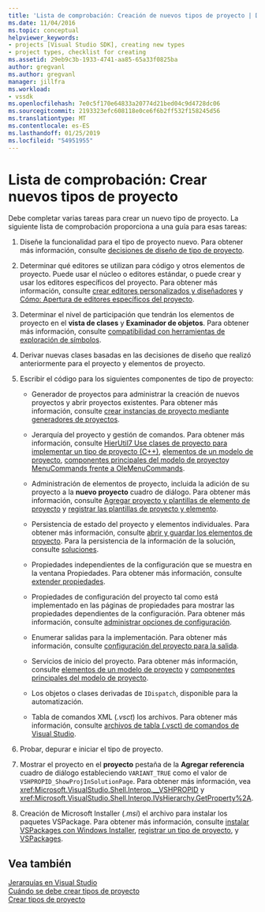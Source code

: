 ```yaml
---
title: 'Lista de comprobación: Creación de nuevos tipos de proyecto | Documentos de Microsoft'
ms.date: 11/04/2016
ms.topic: conceptual
helpviewer_keywords:
- projects [Visual Studio SDK], creating new types
- project types, checklist for creating
ms.assetid: 29eb9c3b-1933-4741-aa85-65a33f0825ba
author: gregvanl
ms.author: gregvanl
manager: jillfra
ms.workload:
- vssdk
ms.openlocfilehash: 7e0c5f170e64833a20774d21bed04c9d4728dc06
ms.sourcegitcommit: 2193323efc608118e0ce6f6b2ff532f158245d56
ms.translationtype: MT
ms.contentlocale: es-ES
ms.lasthandoff: 01/25/2019
ms.locfileid: "54951955"
---
```

# <a name="checklist-create-new-project-types"></a>Lista de comprobación: Crear nuevos tipos de proyecto
Debe completar varias tareas para crear un nuevo tipo de proyecto. La siguiente lista de comprobación proporciona a una guía para esas tareas:  
  
1.  Diseñe la funcionalidad para el tipo de proyecto nuevo. Para obtener más información, consulte [decisiones de diseño de tipo de proyecto](../../extensibility/internals/project-type-design-decisions.md).  
  
2.  Determinar qué editores se utilizan para código y otros elementos de proyecto. Puede usar el núcleo o editores estándar, o puede crear y usar los editores específicos del proyecto. Para obtener más información, consulte [crear editores personalizados y diseñadores](../../extensibility/creating-custom-editors-and-designers.md) y [Cómo: Apertura de editores específicos del proyecto](../../extensibility/how-to-open-project-specific-editors.md).  
  
3.  Determinar el nivel de participación que tendrán los elementos de proyecto en el **vista de clases** y **Examinador de objetos**. Para obtener más información, consulte [compatibilidad con herramientas de exploración de símbolos](../../extensibility/internals/supporting-symbol-browsing-tools.md).  
  
4.  Derivar nuevas clases basadas en las decisiones de diseño que realizó anteriormente para el proyecto y elementos de proyecto.  
  
5.  Escribir el código para los siguientes componentes de tipo de proyecto:  
  
    -   Generador de proyectos para administrar la creación de nuevos proyectos y abrir proyectos existentes. Para obtener más información, consulte [crear instancias de proyecto mediante generadores de proyectos](../../extensibility/internals/creating-project-instances-by-using-project-factories.md).  
  
    -   Jerarquía del proyecto y gestión de comandos. Para obtener más información, consulte [HierUtil7 Use clases de proyecto para implementar un tipo de proyecto (C++)](https://msdn.microsoft.com/library/a5c16a09-94a2-46ef-87b5-35b815e2f346), [elementos de un modelo de proyecto](../../extensibility/internals/elements-of-a-project-model.md), [componentes principales del modelo de proyecto](../../extensibility/internals/project-model-core-components.md)y [ MenuCommands frente a OleMenuCommands](../../extensibility/menucommands-vs-olemenucommands.md).  
  
    -   Administración de elementos de proyecto, incluida la adición de su proyecto a la **nuevo proyecto** cuadro de diálogo. Para obtener más información, consulte [Agregar proyecto y plantillas de elemento de proyecto](../../extensibility/internals/adding-project-and-project-item-templates.md) y [registrar las plantillas de proyecto y elemento](../../extensibility/internals/registering-project-and-item-templates.md).  
  
    -   Persistencia de estado del proyecto y elementos individuales. Para obtener más información, consulte [abrir y guardar los elementos de proyecto](../../extensibility/internals/opening-and-saving-project-items.md). Para la persistencia de la información de la solución, consulte [soluciones](../../extensibility/internals/solutions.md).  
  
    -   Propiedades independientes de la configuración que se muestra en la ventana Propiedades. Para obtener más información, consulte [extender propiedades](../../extensibility/internals/extending-properties.md).  
  
    -   Propiedades de configuración del proyecto tal como está implementado en las páginas de propiedades para mostrar las propiedades dependientes de la configuración. Para obtener más información, consulte [administrar opciones de configuración](../../extensibility/internals/managing-configuration-options.md).  
  
    -   Enumerar salidas para la implementación. Para obtener más información, consulte [configuración del proyecto para la salida](../../extensibility/internals/project-configuration-for-output.md).  
  
    -   Servicios de inicio del proyecto. Para obtener más información, consulte [elementos de un modelo de proyecto](../../extensibility/internals/elements-of-a-project-model.md) y [componentes principales del modelo de proyecto](../../extensibility/internals/project-model-core-components.md).  
  
    -   Los objetos o clases derivadas de `IDispatch`, disponible para la automatización.  
  
    -   Tabla de comandos XML (*.vsct*) los archivos. Para obtener más información, consulte [archivos de tabla (.vsct) de comandos de Visual Studio](../../extensibility/internals/visual-studio-command-table-dot-vsct-files.md).  
  
6.  Probar, depurar e iniciar el tipo de proyecto.  
  
7.  Mostrar el proyecto en el **proyecto** pestaña de la **Agregar referencia** cuadro de diálogo estableciendo `VARIANT_TRUE` como el valor de `VSHPROPID_ShowProjInSolutionPage`. Para obtener más información, vea <xref:Microsoft.VisualStudio.Shell.Interop.__VSHPROPID> y <xref:Microsoft.VisualStudio.Shell.Interop.IVsHierarchy.GetProperty%2A>.  
  
8.  Creación de Microsoft Installer (*.msi*) el archivo para instalar los paquetes VSPackage. Para obtener más información, consulte [instalar VSPackages con Windows Installer](../../extensibility/internals/installing-vspackages-with-windows-installer.md), [registrar un tipo de proyecto](../../extensibility/internals/registering-a-project-type.md), y [VSPackages](../../extensibility/internals/vspackages.md).  
  
## <a name="see-also"></a>Vea también  
 [Jerarquías en Visual Studio](../../extensibility/internals/hierarchies-in-visual-studio.md)   
 [Cuándo se debe crear tipos de proyecto](../../extensibility/internals/when-to-create-project-types.md)   
 [Crear tipos de proyecto](../../extensibility/internals/creating-project-types.md)